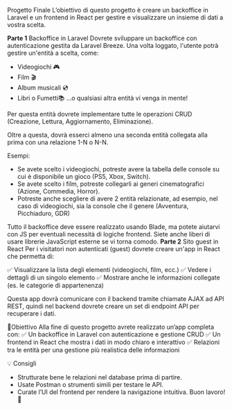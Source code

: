 Progetto Finale 
L’obiettivo di questo progetto è creare un backoffice in Laravel e un frontend in React per gestire e visualizzare un insieme di dati a vostra scelta.

**Parte 1**
Backoffice in Laravel
Dovrete sviluppare un backoffice con autenticazione gestita da Laravel Breeze. Una volta loggato, l'utente potrà gestire un'entità a scelta, come: 
- Videogiochi 🎮
- Film 🎬
- Album musicali 💿
- Libri o Fumetti📚
…o qualsiasi altra entità vi venga in mente!

Per questa entità dovrete implementare tutte le operazioni CRUD (Creazione, Lettura, Aggiornamento, Eliminazione).

Oltre a questa, dovrà esserci almeno una seconda entità collegata alla prima con una relazione 1-N o N-N.

Esempi:
- Se avete scelto i videogiochi, potreste avere la tabella delle console su cui è disponibile un gioco (PS5, Xbox, Switch).
- Se avete scelto i film, potreste collegarli ai generi cinematografici (Azione, Commedia, Horror).
- Potreste anche scegliere di avere 2 entità relazionate, ad esempio, nel caso di videogiochi, sia la console che il genere (Avventura, Picchiaduro, GDR)


Tutto il backoffice deve essere realizzato usando Blade, ma potete aiutarvi con JS per eventuali necessità di logiche frontend. Siete anche liberi di usare librerie JavaScript esterne se vi torna comodo. 
**Parte 2**
Sito guest in React
Per i visitatori non autenticati (guest) dovrete creare un'app in React che permetta di:

✅ Visualizzare la lista degli elementi (videogiochi, film, ecc.)
✅ Vedere i dettagli di un singolo elemento
✅ Mostrare anche le informazioni collegate (es. le categorie di appartenenza)

Questa app dovrà comunicare con il backend tramite chiamate AJAX ad API REST, quindi nel backend dovrete creare un set di endpoint API per recuperare i dati.

🎯Obiettivo 
Alla fine di questo progetto avrete realizzato un’app completa con:
✅ Un backoffice in Laravel con autenticazione e gestione CRUD
✅ Un frontend in React che mostra i dati in modo chiaro e interattivo
✅ Relazioni tra le entità per una gestione più realistica delle informazioni

💡 Consigli
- Strutturate bene le relazioni nel database prima di partire.
- Usate Postman o strumenti simili per testare le API.
- Curate l’UI del frontend per rendere la navigazione intuitiva.
Buon lavoro! 🚀